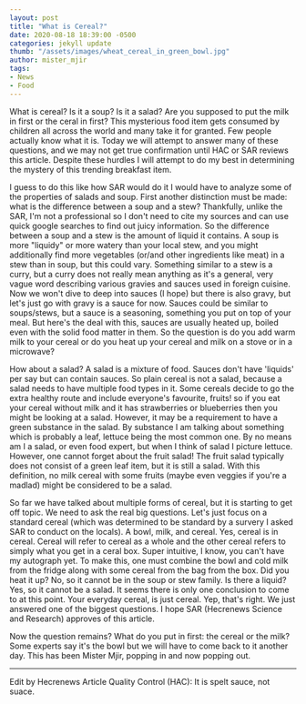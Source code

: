```yaml
---
layout: post
title: "What is Cereal?"
date: 2020-08-18 18:39:00 -0500
categories: jekyll update
thumb: "/assets/images/wheat_cereal_in_green_bowl.jpg"
author: mister_mjir
tags:
- News
- Food
---
```


What is cereal? Is it a soup? Is it a salad? Are you supposed to put the milk in first or the ceral in first? This mysterious food item gets consumed by children
all across the world and many take it for granted. Few people actually know what it is. Today we will attempt to answer many of these questions, and we may not get
true confirmation until HAC or SAR reviews this article. Despite these hurdles I will attempt to do my best in determining the mystery of this trending breakfast item.

I guess to do this like how SAR would do it I would have to analyze some of the properties of salads and soup. First another distinction must be made: what is the
difference between a soup and a stew? Thankfully, unlike the SAR, I'm not a professional so I don't need to cite my sources and can use quick google searches to find
out juicy information. So the difference between a soup and a stew is the amount of liquid it contains. A soup is more "liquidy" or more watery than your local stew,
and you might additionally find more vegetables (or/and other ingredients like meat) in a stew than in soup, but this could vary. Something similar to a stew is a
curry, but a curry does not really mean anything as it's a general, very vague word describing various gravies and sauces used in foreign cuisine. Now we won't dive
to deep into sauces (I hope) but there is also gravy, but let's just go with gravy is a sauce for now. Sauces could be similar to soups/stews, but a sauce is a
seasoning, something you put on top of your meal. But here's the deal with this, sauces are usually heated up, boiled even with the solid food matter in them. So the
question is do you add warm milk to your cereal or do you heat up your cereal and milk on a stove or in a microwave?

How about a salad? A salad is a mixture of food. Sauces don't have 'liquids' per say but can contain sauces. So plain cereal is not a salad, because a salad needs to
have multiple food types in it. Some cereals decide to go the extra healthy route and include everyone's favourite, fruits! so if you eat your cereal without milk
and it has strawberries or blueberries then you might be looking at a salad. However, it may be a requirement to have a green substance in the salad. By substance I
am talking about something which is probably a leaf, lettuce being the most common one. By no means am I a salad, or even food expert, but when I think of salad I
picture lettuce. However, one cannot forget about the fruit salad! The fruit salad typically does not consist of a green leaf item, but it is still a salad. With
this definition, no milk cereal with some fruits (maybe even veggies if you're a madlad) might be considered to be a salad.

So far we have talked about multiple forms of cereal, but it is starting to get off topic. We need to ask the real big questions. Let's just focus on a standard cereal
(which was determined to be standard by a survery I asked SAR to conduct on the locals). A bowl, milk, and cereal. Yes, cereal is in cereal. Cereal will refer to
cereal as a whole and the other cereal refers to simply what you get in a ceral box. Super intuitive, I know, you can't have my autograph yet. To make this, one
must combine the bowl and cold milk from the fridge along with some cereal from the bag from the box. Did you heat it up? No, so it cannot be in the soup or stew
family. Is there a liquid? Yes, so it cannot be a salad. It seems there is only one conclusion to come to at this point. Your everyday cereal, is just cereal. Yep,
that's right. We just answered one of the biggest questions. I hope SAR (Hecrenews Science and Research) approves of this article.

Now the question remains? What do you put in first: the cereal or the milk? Some experts say it's the bowl but we will have to come back to it another day. This
has been Mister Mjir, popping in and now popping out.

---

Edit by Hecrenews Article Quality Control (HAC): It is spelt sauce, not suace.
